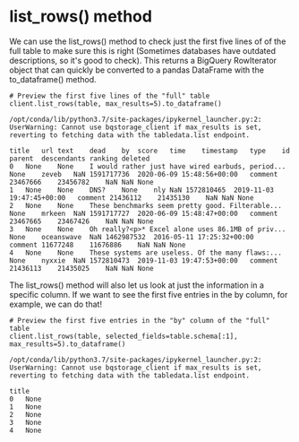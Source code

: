 # list_rows() method
We can use the list_rows() method to check just the first five lines of of the full table to make sure this is right (Sometimes databases have outdated descriptions, so it's good to check).
This returns a BigQuery RowIterator object that can quickly be converted to a pandas DataFrame with the to_dataframe() method.

    # Preview the first five lines of the "full" table
    client.list_rows(table, max_results=5).to_dataframe()

    /opt/conda/lib/python3.7/site-packages/ipykernel_launcher.py:2: UserWarning: Cannot use bqstorage_client if max_results is set, reverting to fetching data with the tabledata.list endpoint.

    title	url	text	dead	by	score	time	timestamp	type	id	parent	descendants	ranking	deleted
    0	None	None	I would rather just have wired earbuds, period...	None	zeveb	NaN	1591717736	2020-06-09 15:48:56+00:00	comment	23467666	23456782	NaN	NaN	None
    1	None	None	DNS?	None	nly	NaN	1572810465	2019-11-03 19:47:45+00:00	comment	21436112	21435130	NaN	NaN	None
    2	None	None	These benchmarks seem pretty good. Filterable...	None	mrkeen	NaN	1591717727	2020-06-09 15:48:47+00:00	comment	23467665	23467426	NaN	NaN	None
    3	None	None	Oh really?<p>* Excel alone uses 86.1MB of priv...	None	oceanswave	NaN	1462987532	2016-05-11 17:25:32+00:00	comment	11677248	11676886	NaN	NaN	None
    4	None	None	These systems are useless. Of the many flaws:...	None	nyxxie	NaN	1572810473	2019-11-03 19:47:53+00:00	comment	21436113	21435025	NaN	NaN	None


The list_rows() method will also let us look at just the information in a specific column. If we want to see the first five entries in the by column, for example, we can do that!

    # Preview the first five entries in the "by" column of the "full" table
    client.list_rows(table, selected_fields=table.schema[:1], max_results=5).to_dataframe()

    /opt/conda/lib/python3.7/site-packages/ipykernel_launcher.py:2: UserWarning: Cannot use bqstorage_client if max_results is set, reverting to fetching data with the tabledata.list endpoint.

    title
    0	None
    1	None
    2	None
    3	None
    4	None

